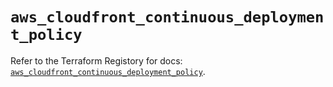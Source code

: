 # `aws_cloudfront_continuous_deployment_policy`

Refer to the Terraform Registory for docs: [`aws_cloudfront_continuous_deployment_policy`](https://registry.terraform.io/providers/hashicorp/aws/5.30.0/docs/resources/cloudfront_continuous_deployment_policy).
